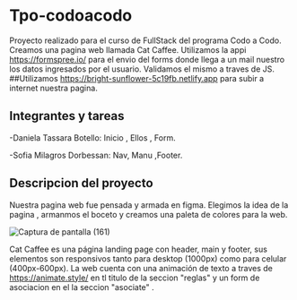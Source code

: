 # Tpo-codoacodo
Proyecto realizado para el curso de FullStack del programa Codo a Codo. Creamos una pagina web llamada Cat Caffee. Utilizamos la appi https://formspree.io/ para el envio del forms donde llega a un mail nuestro los datos ingresados por el usuario. Validamos el mismo a traves de JS. 
##Utilizamos https://bright-sunflower-5c19fb.netlify.app para subir a internet nuestra pagina.

## Integrantes y tareas

-Daniela Tassara Botello: Inicio , Ellos , Form.

-Sofia Milagros Dorbessan: Nav, Manu ,Footer.

## Descripcion del proyecto

Nuestra pagina web fue pensada y armada en figma. Elegimos la idea de la pagina , armanmos el boceto y creamos una paleta de colores para la web.

![Captura de pantalla (161)](https://user-images.githubusercontent.com/98909184/197023760-1376e89d-bb8d-48a3-9b2e-072946f490f6.png)


Cat Caffee es una página landing page con header, main y footer, sus elementos son responsivos tanto para desktop (1000px) como para celular (400px-600px). La web cuenta con una animación de texto a traves de https://animate.style/ en tl titulo de la seccion "reglas" y un form de asociacion en el la seccion "asociate" .



